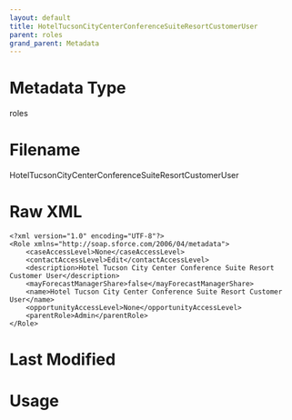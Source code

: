 ```yaml
---
layout: default
title: HotelTucsonCityCenterConferenceSuiteResortCustomerUser
parent: roles
grand_parent: Metadata
---
```

# Metadata Type
roles


# Filename 
HotelTucsonCityCenterConferenceSuiteResortCustomerUser


# Raw XML
```
<?xml version="1.0" encoding="UTF-8"?>
<Role xmlns="http://soap.sforce.com/2006/04/metadata">
    <caseAccessLevel>None</caseAccessLevel>
    <contactAccessLevel>Edit</contactAccessLevel>
    <description>Hotel Tucson City Center Conference Suite Resort Customer User</description>
    <mayForecastManagerShare>false</mayForecastManagerShare>
    <name>Hotel Tucson City Center Conference Suite Resort Customer User</name>
    <opportunityAccessLevel>None</opportunityAccessLevel>
    <parentRole>Admin</parentRole>
</Role>
```


# Last Modified


# Usage
